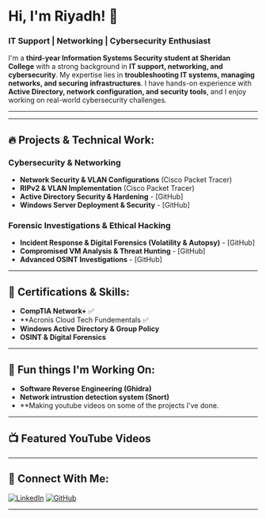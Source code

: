# Hi, I'm Riyadh! 👋
### IT Support | Networking | Cybersecurity Enthusiast

I'm a **third-year Information Systems Security student at Sheridan College** with a strong background in **IT support, networking, and cybersecurity**. My expertise lies in **troubleshooting IT systems, managing networks, and securing infrastructures**. I have hands-on experience with **Active Directory, network configuration, and security tools**, and I enjoy working on real-world cybersecurity challenges.

---


---

## 🔥 Projects & Technical Work:

### **Cybersecurity & Networking**
- **Network Security & VLAN Configurations** (Cisco Packet Tracer)
- **RIPv2 & VLAN Implementation** (Cisco Packet Tracer)
- **Active Directory Security & Hardening** - [GitHub]
- **Windows Server Deployment & Security** - [GitHub]



### **Forensic Investigations & Ethical Hacking**
- **Incident Response & Digital Forensics (Volatility & Autopsy)** - [GitHub]
- **Compromised VM Analysis & Threat Hunting** - [GitHub]
- **Advanced OSINT Investigations** - [GitHub]

---

## 📜 Certifications & Skills:
- **CompTIA Network+** ✅
- **Acronis Cloud Tech Fundementals ✅
- **Windows Active Directory & Group Policy**
- **OSINT & Digital Forensics**

---

## 🚀 Fun things I'm Working On:
- **Software Reverse Engineering (Ghidra)**
- **Network intrustion detection system (Snort)**
- **Making youtube videos on some of the projects I've done.
---

## 📺 Featured YouTube Videos


---

## 🔗 Connect With Me:
[![LinkedIn](https://img.shields.io/badge/LinkedIn-Profile-blue?style=flat&logo=linkedin)](https://linkedin.com/in/riyadhal)
[![GitHub](https://img.shields.io/badge/GitHub-Projects-black?style=flat&logo=github)](https://github.com/yourgithubusername)

---


